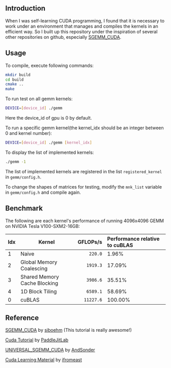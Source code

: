 ## Introduction

When I was self-learning CUDA programming, I found that it is necessary to work under an environment that manages and compiles the kernels in an efficient way. So I built up this repository under the inspiration of several other repositories on github, especially [SGEMM_CUDA](https://github.com/siboehm/SGEMM_CUDA).

## Usage

To compile, execute following commands:
```bash
mkdir build
cd build
cmake ..
make
```

To run test on all gemm kernels:
```bash
DEVICE=[device_id] ./gemm
```
Here the device_id of gpu is 0 by default.

To run a specific gemm kernel(the kernel_idx should be an integer between 0 and kernel number):
```bash
DEVICE=[device_id] ./gemm [kernel_idx]
```

To display the list of implemented kernels:
```bash
./gemm -1
```

The list of implemented kernels are registered in the list `registered_kernel` in `gemm/config.h`.

To change the shapes of matrices for testing, modify the `mnk_list` variable in `gemm/config.h` and compile again.



## Benchmark

The following are each kernel's performance of running 4096x4096 GEMM on NVIDIA Tesla V100-SXM2-16GB:

<!-- benchmark_results -->
|Idx| Kernel                           |  GFLOPs/s | Performance relative to cuBLAS |
|:--|----------------------------------|----------:|:-------------------------------|
| 1 | Naive                            |   `220.0` | 1.96%                          |
| 2 | Global Memory Coalescing         |  `1919.3` | 17.09%                         |
| 3 | Shared Memory Cache Blocking     |  `3986.6` | 35.51%                         |
| 4 | 1D Block Tiling                  |  `6589.1` | 58.69%                         |
| 0 | cuBLAS                           | `11227.6` | 100.00%                         |
<!-- benchmark_results -->

## Reference

[SGEMM_CUDA](https://github.com/siboehm/SGEMM_CUDA) by [siboehm](https://github.com/siboehm) (This tutorial is really awesome!)

[Cuda Tutorial](https://cuda.keter.top/) by [PaddleJitLab](https://github.com/PaddleJitLab)

[UNIVERSAL_SGEMM_CUDA](https://github.com/AndSonder/UNIVERSAL_SGEMM_CUDA) by [AndSonder](https://github.com/AndSonder)

[Cuda Learning Material](https://github.com/ifromeast/cuda_learning.git) by [ifromeast](https://github.com/ifromeast)


